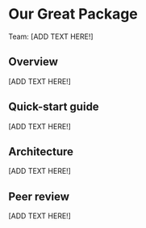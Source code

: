 # Our Great Package

Team: [ADD TEXT HERE!]

## Overview

[ADD TEXT HERE!]

## Quick-start guide

[ADD TEXT HERE!]

## Architecture

[ADD TEXT HERE!]

## Peer review

[ADD TEXT HERE!]
